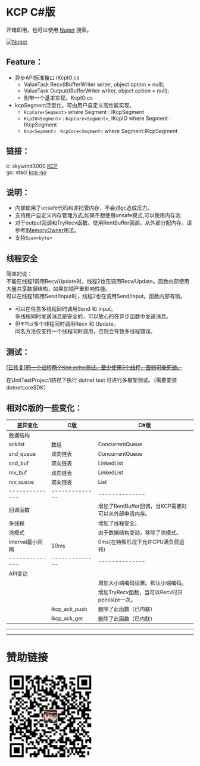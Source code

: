 # KCP C#版
开箱即用。也可以使用 [Nuget](https://www.nuget.org/packages?q=kcp) 搜索。

[![Nuget](https://img.shields.io/nuget/v/Kcp)](https://www.nuget.org/packages/Kcp/)

## Feature：

- 异步API标准接口 IKcpIO.cs
  - ValueTask Recv(IBufferWriter<byte> writer, object option = null);
  - ValueTask Output(IBufferWriter<byte> writer, object option = null);
  - 附带一个基本实现。KcpIO.cs
- kcpSegment泛型化，可由用户自定义高性能实现。
  - `KcpCore<Segment>`  where Segment : IKcpSegment
  - `KcpIO<Segment>` : `KcpCore<Segment>`, IKcpIO  where Segment : IKcpSegment
  - `Kcp<Segment>` : `KcpCore<Segment>` where Segment:IKcpSegment

## 链接：

c: skywind3000 [KCP](https://github.com/skywind3000/kcp)  
go: xtaci [kcp-go](https://github.com/xtaci/kcp-go)  

## 说明：

- 内部使用了unsafe代码和非托管内存，不会对gc造成压力。
- 支持用户自定义内存管理方式,如果不想使用unsafe模式,可以使用内存池.
- 对于output回调和TryRecv函数。使用RentBuffer回调，从外部分配内存。请参考[IMemoryOwner](https://docs.microsoft.com/en-us/dotnet/standard/memory-and-spans/memory-t-usage-guidelines)用法。
- 支持`Span<byte>`

## 线程安全
简单的说：  
不能在线程1调用Recv/Update时，线程2也在调用Recv/Update。函数内部使用大量共享数据结构，如果加锁严重影响性能。    
可以在线程1调用Send/Input时，线程2也在调用Send/Input。函数内部有锁。  

- 可以在任意多线程同时调用Send 和 Input。  
  多线程同时发送消息是安全的，可以放心的在异步函数中发送消息。    
- 但`不可以`多个线程同时调用Recv 和 Update。  
  同名方法仅支持一个线程同时调用，否则会导致多线程错误。  

## 测试：
[[已修复]~~同一个进程两个Kcp echo测试，至少使用3个线程，否则可能死锁。~~](Image/deadlock.jpg)

在UnitTestProject1路径下执行 dotnet test 可进行多框架测试。（需要安装dotnetcoreSDK）

## 相对C版的一些变化：

| 差异变化         | C版            | C#版                                                  |
| ---------------- | -------------- | ----------------------------------------------------- |
| 数据结构         |                |                                                       |
| acklist          | 数组           | ConcurrentQueue                                       |
| snd_queue        | 双向链表       | ConcurrentQueue                                       |
| snd_buf          | 双向链表       | LinkedList                                            |
| rcv_buf          | 双向链表       | LinkedList                                            |
| rcv_queue        | 双向链表       | List                                                  |
| --------------   | -------------- | --------------                                        |
| 回调函数         |                | 增加了RentBuffer回调，当KCP需要时可以从外部申请内存。 |
| 多线程           |                | 增加了线程安全。                                      |
| 流模式           |                | 由于数据结构变动，移除了流模式。                      |
| interval最小间隔 | 10ms           | 0ms(在特殊形况下允许CPU满负荷运转)                    |
| --------------   | -------------- | --------------                                        |
| API变动          |                |                                                       |
|                  |                | 增加大小端编码设置。默认小端编码。                    |
|                  |                | 增加TryRecv函数，当可以Recv时只peeksize一次。         |
|                  | ikcp_ack_push  | 删除了此函数（已内联）                                |
|                  | ikcp_ack_get   | 删除了此函数（已内联）                                |


---
---
# 赞助链接

![支付宝](https://github.com/KumoKyaku/KumoKyaku.github.io/blob/develop/source/_posts/%E5%9B%BE%E5%BA%8A/alipay.png)




